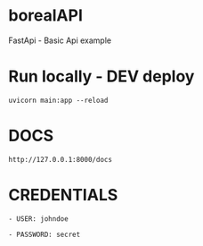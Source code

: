 # borealAPI
FastApi - Basic Api example

# Run locally - DEV deploy

    uvicorn main:app --reload

# DOCS

    http://127.0.0.1:8000/docs

# CREDENTIALS

    - USER: johndoe

    - PASSWORD: secret